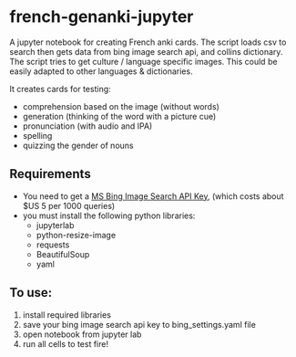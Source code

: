 # french-genanki-jupyter
A jupyter notebook for creating French anki cards.  The script loads csv to search then gets data from bing image search api, and collins dictionary.  The script tries to get culture / language specific images. This could be easily adapted to other languages & dictionaries.

It creates cards for testing:
* comprehension based on the image (without words)
* generation (thinking of the word with a picture cue)
* pronunciation (with audio and IPA)
* spelling
* quizzing the gender of nouns


## Requirements
* You need to get a [MS Bing Image Search API Key](https://azure.microsoft.com/en-ca/services/cognitive-services/bing-image-search-api/), (which costs about $US 5 per 1000 queries)
* you must install the following python libraries:
  * jupyterlab
  * python-resize-image
  * requests
  * BeautifulSoup
  * yaml

## To use:
1. install required libraries
1. save your bing image search api key to bing_settings.yaml file
1. open notebook from jupyter lab
1. run all cells to test fire!
